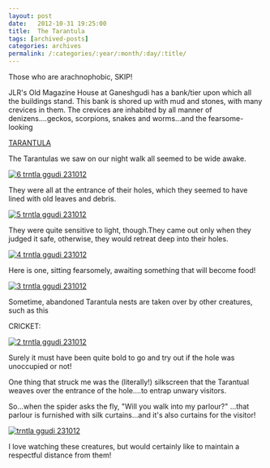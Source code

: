 ```yaml
---
layout: post
date:	2012-10-31 19:25:00
title:  The Tarantula
tags: [archived-posts]
categories: archives
permalink: /:categories/:year/:month/:day/:title/
---
```

Those who are arachnophobic, SKIP!

JLR's Old Magazine House at Ganeshgudi has a bank/tier upon which all the buildings stand. This bank is shored up with mud and stones, with many crevices in them. The crevices are inhabited by all manner of denizens....geckos, scorpions, snakes and worms...and the fearsome-looking

<a href="http://en.wikipedia.org/wiki/Tarantula"> TARANTULA </a>

The Tarantulas we saw on our night walk all seemed to be wide awake.

<a href="http://s1264.photobucket.com/albums/jj483/mnypx/?action=view&amp;current=DSC01415.jpg" target="_blank"><img src="http://i1264.photobucket.com/albums/jj483/mnypx/DSC01415.jpg" border="0" alt="6 trntla ggudi 231012"></a>

<lj-cut text="want to see more of these?">

They were all at the entrance of their holes, which they seemed to have lined with old leaves and debris.

<a href="http://s1264.photobucket.com/albums/jj483/mnypx/?action=view&amp;current=DSC01416.jpg" target="_blank"><img src="http://i1264.photobucket.com/albums/jj483/mnypx/DSC01416.jpg" border="0" alt="5 trntla ggudi 231012"></a>

They were quite sensitive to light, though.They came out only when they judged it safe, otherwise, they would retreat deep into their holes.


<a href="http://s1264.photobucket.com/albums/jj483/mnypx/?action=view&amp;current=DSC01419.jpg" target="_blank"><img src="http://i1264.photobucket.com/albums/jj483/mnypx/DSC01419.jpg" border="0" alt="4 trntla ggudi 231012"></a>

Here is one, sitting fearsomely, awaiting something that will become food!

<a href="http://s1264.photobucket.com/albums/jj483/mnypx/?action=view&amp;current=DSC01420.jpg" target="_blank"><img src="http://i1264.photobucket.com/albums/jj483/mnypx/DSC01420.jpg" border="0" alt="3 trntla ggudi 231012"></a>

Sometime, abandoned Tarantula nests are taken over by other creatures, such as this

CRICKET:

<a href="http://s1264.photobucket.com/albums/jj483/mnypx/?action=view&amp;current=DSC01427.jpg" target="_blank"><img src="http://i1264.photobucket.com/albums/jj483/mnypx/DSC01427.jpg" border="0" alt="2 trntla ggudi 231012"></a>

Surely it must have been quite bold to go and try out if the hole was unoccupied or not!

One thing that struck me was the (literally!) silkscreen that the Tarantual weaves over the entrance of the hole....to entrap unwary visitors.

</lj-cut>

So...when the spider asks the fly, "Will you walk into my parlour?" ...that parlour is furnished with silk curtains...and it's also curtains for the visitor!

<a href="http://s1264.photobucket.com/albums/jj483/mnypx/?action=view&amp;current=DSC01448.jpg" target="_blank"><img src="http://i1264.photobucket.com/albums/jj483/mnypx/DSC01448.jpg" border="0" alt="trntla ggudi 231012"></a>

I love watching these creatures, but would certainly like to maintain a respectful distance from them!
